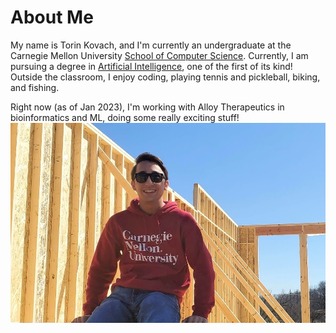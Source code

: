 # About Me
My name is Torin Kovach, and I'm currently an undergraduate at the Carnegie Mellon University [School of Computer Science](https://www.cs.cmu.edu/). Currently, I am pursuing a degree in [Artificial Intelligence](https://www.cs.cmu.edu/bs-in-artificial-intelligence/), one of the first of its kind!
Outside the classroom, I enjoy coding, playing tennis and pickleball, biking, and fishing.

Right now (as of Jan 2023), I'm working with Alloy Therapeutics in bioinformatics and ML, doing some really exciting stuff! 
![enter image description here](https://github.com/torin-k/torin-k.github.io/blob/master/images/Torin1.jpg?raw=true)


<!--stackedit_data:
eyJoaXN0b3J5IjpbNTgwNzk5MDcsLTE1ODkxMDIwNjksLTE3ND
cxNDQzNywtMTkyNDc0NzVdfQ==
-->
